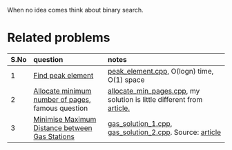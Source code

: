 When no idea comes think about binary search.

# Related problems
| S.No | question | notes |
|:-----|:---------|:------|
| 1 | [Find peak element](https://www.geeksforgeeks.org/problems/peak-element/1) | [peak_element.cpp](peak_element.cpp), O(logn) time, O(1) space |
| 2 | [Allocate minimum number of pages](https://www.naukri.com/code360/problems/allocate-books_1090540?utm_source=striver&utm_medium=website&utm_campaign=codestudio_a_zcourse&leftPanelTabValue=PROBLEM), famous question | [allocate_min_pages.cpp](allocate_min_pages.cpp), my solution is little different from [article.](https://www.geeksforgeeks.org/allocate-minimum-number-pages/) |
| 3 | [Minimise Maximum Distance between Gas Stations](https://www.naukri.com/code360/problems/minimise-max-distance_7541449) | [gas_solution_1.cpp](gas_solution_1.cpp), [gas_solution_2.cpp](gas_solution_2.cpp). Source: [article](https://takeuforward.org/arrays/minimise-maximum-distance-between-gas-stations/) |